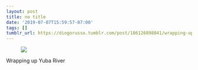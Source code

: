 ```yaml
---
layout: post
title: no title
date: '2019-07-07T15:59:57-07:00'
tags: []
tumblr_url: https://diogorusso.tumblr.com/post/186126898041/wrapping-up-yuba-river
---
```

<figure class="tmblr-full" data-orig-height="960" data-orig-width="1280"><img src="https://66.media.tumblr.com/a9d022902954b2cdcb9ac0481eceacf3/a143d42c140645de-23/s640x960/561713f382c904b24aa36d485762784fad2b55f7.jpg" data-orig-height="960" data-orig-width="1280" data-media-key="a9d022902954b2cdcb9ac0481eceacf3:a143d42c140645de-23"></figure>

Wrapping up Yuba River
